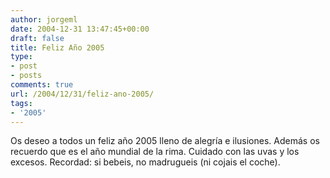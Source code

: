 ```yaml
---
author: jorgeml
date: 2004-12-31 13:47:45+00:00
draft: false
title: Feliz Año 2005
type: 
- post
- posts
comments: true
url: /2004/12/31/feliz-ano-2005/
tags:
- '2005'
---
```


Os deseo a todos un feliz año 2005 lleno de alegría e ilusiones. Además os recuerdo que es el año mundial de la rima. Cuidado con las uvas y los excesos. Recordad: si bebeis, no madrugueis (ni cojais el coche).
